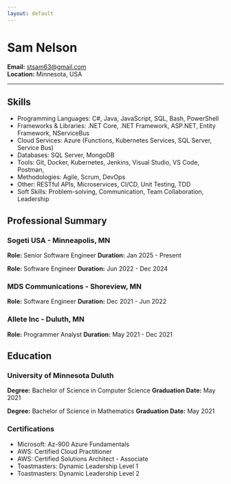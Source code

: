 ```yaml
---
layout: default
---
```



# Sam Nelson

**Email:** stsam63@gmail.com  
**Location:** Minnesota, USA

---
## Skills
- Programming Languages: C#, Java, JavaScript, SQL, Bash, PowerShell
- Frameworks & Libraries: .NET Core, .NET Framework, ASP.NET, Entity Framework, NServiceBus
- Cloud Services: Azure (Functions, Kubernetes Services, SQL Server, Service Bus)
- Databases: SQL Server, MongoDB 
- Tools: Git, Docker, Kubernetes, Jenkins, Visual Studio, VS Code, Postman,
- Methodologies: Agile, Scrum, DevOps
- Other: RESTful APIs, Microservices, CI/CD, Unit Testing, TDD
- Soft Skills: Problem-solving, Communication, Team Collaboration, Leadership

## Professional Summary
### Sogeti USA - Minneapolis, MN
**Role:** Senior Software Engineer
**Duration:** Jan 2025 - Present

**Role:** Software Engineer
**Duration:** Jun 2022 - Dec 2024

### MDS Communications - Shoreview, MN
**Role:** Software Engineer
**Duration:** Dec 2021 - Jun 2022

### Allete Inc - Duluth, MN
**Role:** Programmer Analyst
**Duration:** May 2021 - Dec 2021

## Education
### University of Minnesota Duluth
**Degree:** Bachelor of Science in Computer Science
**Graduation Date:** May 2021

**Degree:** Bachelor of Science in Mathematics
**Graduation Date:** May 2021

### Certifications
- Microsoft: Az-900 Azure Fundamentals 
- AWS: Certified Cloud Practitioner
- AWS: Certified Solutions Architect - Associate
- Toastmasters: Dynamic Leadership Level 1
- Toastmasters: Dynamic Leadership Level 2

